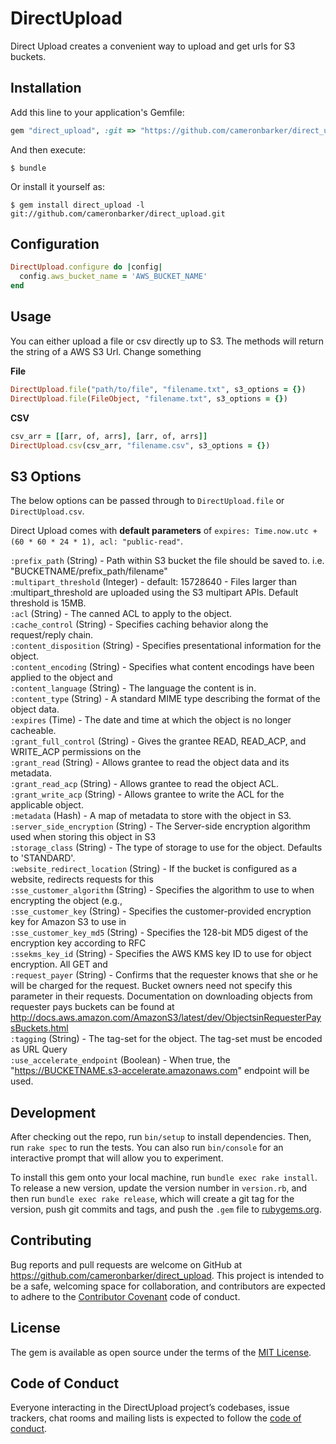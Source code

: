 # DirectUpload

Direct Upload creates a convenient way to upload and get urls for S3 buckets.

## Installation

Add this line to your application's Gemfile:

```ruby
gem "direct_upload", :git => "https://github.com/cameronbarker/direct_upload.git"
```

And then execute:

```
$ bundle
```

Or install it yourself as:

```
$ gem install direct_upload -l git://github.com/cameronbarker/direct_upload.git
```

## Configuration

```ruby
DirectUpload.configure do |config|
  config.aws_bucket_name = 'AWS_BUCKET_NAME'
end
```

## Usage

You can either upload a file or csv directly up to S3. The methods will return the string of a AWS S3 Url. Change something

**File**

```ruby
DirectUpload.file("path/to/file", "filename.txt", s3_options = {})
DirectUpload.file(FileObject, "filename.txt", s3_options = {})
```

**CSV**

```ruby
csv_arr = [[arr, of, arrs], [arr, of, arrs]]
DirectUpload.csv(csv_arr, "filename.csv", s3_options = {})
```

## S3 Options

The below options can be passed through to `DirectUpload.file` or `DirectUpload.csv`.

Direct Upload comes with **default parameters** of `expires: Time.now.utc + (60 * 60 * 24 * 1), acl: "public-read"`.

`:prefix_path` (String) - Path within S3 bucket the file should be saved to. i.e. "BUCKETNAME/prefix_path/filename"  
`:multipart_threshold` (Integer) - default: 15728640 - Files larger than :multipart_threshold are uploaded using the S3 multipart APIs. Default threshold is 15MB.  
`:acl` (String) - The canned ACL to apply to the object.  
`:cache_control` (String) - Specifies caching behavior along the request/reply chain.  
`:content_disposition` (String) - Specifies presentational information for the object.  
`:content_encoding` (String) - Specifies what content encodings have been applied to the object and  
`:content_language` (String) - The language the content is in.  
`:content_type` (String) - A standard MIME type describing the format of the object data.  
`:expires` (Time) - The date and time at which the object is no longer cacheable.  
`:grant_full_control` (String) - Gives the grantee READ, READ_ACP, and WRITE_ACP permissions on the  
`:grant_read` (String) - Allows grantee to read the object data and its metadata.  
`:grant_read_acp` (String) - Allows grantee to read the object ACL.  
`:grant_write_acp` (String) - Allows grantee to write the ACL for the applicable object.  
`:metadata` (Hash) - A map of metadata to store with the object in S3.  
`:server_side_encryption` (String) - The Server-side encryption algorithm used when storing this object in S3  
`:storage_class` (String) - The type of storage to use for the object. Defaults to \'STANDARD\'.  
`:website_redirect_location` (String) - If the bucket is configured as a website, redirects requests for this  
`:sse_customer_algorithm` (String) - Specifies the algorithm to use to when encrypting the object (e.g.,  
`:sse_customer_key` (String) - Specifies the customer-provided encryption key for Amazon S3 to use in  
`:sse_customer_key_md5` (String) - Specifies the 128-bit MD5 digest of the encryption key according to RFC  
`:ssekms_key_id` (String) - Specifies the AWS KMS key ID to use for object encryption. All GET and  
`:request_payer` (String) - Confirms that the requester knows that she or he will be charged for the request. Bucket owners need not specify this parameter in their requests. Documentation on downloading objects from requester pays buckets can be found at http://docs.aws.amazon.com/AmazonS3/latest/dev/ObjectsinRequesterPaysBuckets.html  
`:tagging` (String) - The tag-set for the object. The tag-set must be encoded as URL Query  
`:use_accelerate_endpoint` (Boolean) - When true, the "https://BUCKETNAME.s3-accelerate.amazonaws.com" endpoint will be used.

## Development

After checking out the repo, run `bin/setup` to install dependencies. Then, run `rake spec` to run the tests. You can also run `bin/console` for an interactive prompt that will allow you to experiment.

To install this gem onto your local machine, run `bundle exec rake install`. To release a new version, update the version number in `version.rb`, and then run `bundle exec rake release`, which will create a git tag for the version, push git commits and tags, and push the `.gem` file to [rubygems.org](https://rubygems.org).

## Contributing

Bug reports and pull requests are welcome on GitHub at https://github.com/cameronbarker/direct_upload. This project is intended to be a safe, welcoming space for collaboration, and contributors are expected to adhere to the [Contributor Covenant](http://contributor-covenant.org) code of conduct.

## License

The gem is available as open source under the terms of the [MIT License](https://opensource.org/licenses/MIT).

## Code of Conduct

Everyone interacting in the DirectUpload project’s codebases, issue trackers, chat rooms and mailing lists is expected to follow the [code of conduct](https://github.com/cameronbarker/direct_upload/blob/master/CODE_OF_CONDUCT.md).
